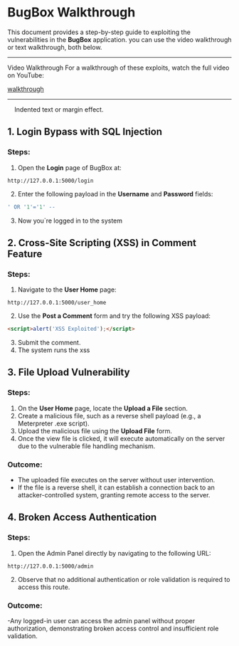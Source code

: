 # BugBox  Walkthrough

This document provides a step-by-step guide to exploiting the vulnerabilities in the **BugBox** application. you can use the video walkthrough or text walkthrough, both below.

---


Video Walkthrough
For a walkthrough of these exploits, watch the full video on YouTube:

[walkthrough](https://youtu.be/jAbmPTjACf0)

---
&nbsp;&nbsp;&nbsp;&nbsp;Indented text or margin effect.

## 1. Login Bypass with SQL Injection

### Steps:
1. Open the **Login** page of BugBox at:
```arduino
http://127.0.0.1:5000/login
```
2. Enter the following payload in the **Username** and **Password** fields:
```sql
' OR '1'='1' --
```
3. Now you`re logged in to the system




## 2. Cross-Site Scripting (XSS) in Comment Feature

### Steps:
1. Navigate to the **User Home** page:
```arduino
http://127.0.0.1:5000/user_home
```
2. Use the **Post a Comment** form and try the following XSS payload:
```html
<script>alert('XSS Exploited');</script>
```
3. Submit the comment.
4. The system runs the xss

## 3. File Upload Vulnerability

### Steps:
1. On the **User Home** page, locate the **Upload a File** section.
2. Create a malicious file, such as a reverse shell payload (e.g., a Meterpreter .exe script).
3. Upload the malicious file using the **Upload File** form.
4. Once the view file is clicked, it will execute automatically on the server due to the vulnerable file handling mechanism.

### Outcome:
- The uploaded file executes on the server without user intervention.
- If the file is a reverse shell, it can establish a connection back to an attacker-controlled system, granting remote access to the server.


## 4. Broken Access Authentication

### Steps:
1. Open the Admin Panel directly by navigating to the following URL:

```arduino
http://127.0.0.1:5000/admin
```
2. Observe that no additional authentication or role validation is required to access this route.

### Outcome:
-Any logged-in user can access the admin panel without proper authorization, demonstrating broken access control and insufficient role validation.




